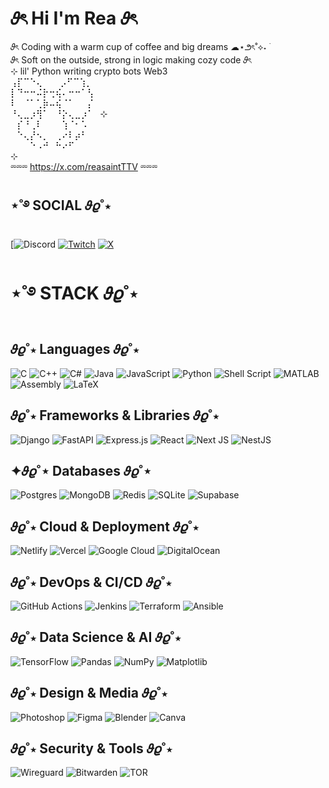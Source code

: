 # 𝜗ৎ Hi I'm Rea 𝜗ৎ <br/>
𝜗ৎ Coding with a warm cup of coffee and big dreams   ☁⋆౨ৎ˚⟡˖ ࣪ <br/>
𝜗ৎ Soft on the outside, strong in logic making cozy code  𝜗ৎ <br/>
⊹ lil' Python writing crypto bots Web3 <br/>
⢠⡏⠉⠑⢄⠀ ⠀  ⡠⠋⠉⢱⡀<br/>
⡇⠙⠒⠒⠬⡗⢒⢮⠄⠒⠒⠁⢣<br/>
⠇⠀⠈⠁⢁⡷⠤⢮⠈⠁⠀⠀⡌<br/>
⠘⢄⣀⡰⢻⠁⠀⠘⡕⢄⣀⡰⠁⠀⊹ <br/>
⠀⡎⠘⢀⠇⠀⠀⠀⢱⠈⠂⠡⠀<br/>
⠀⠑⢄⡜⠢⡀⠀⢀⠔⠇⡴⠃⠀<br/>
⠀⠀⠀⠑⠠⠚⠀⠓⠔⠋⠀⠀<br/>
⊹<br/>
⏔⏔⏔ https://x.com/reasaintTTV ⏔⏔⏔ 



## ⋆˚࿔ SOCIAL 𝜗𝜚˚⋆
[![Discord](https://discord.gg/zGH4qyD4) [![Twitch](https://www.twitch.tv/reasaint)](https://twitch.tv/https://www.twitch.tv/reasaint) [![X](https://img.shields.io/badge/X-black.svg?logo=X&logoColor=white)](https://x.com/reasaintTTV) 

# ⋆˚࿔ STACK 𝜗𝜚˚⋆ <br/>

## 𝜗𝜚˚⋆ Languages 𝜗𝜚˚⋆
![C](https://img.shields.io/badge/c-%2300599C.svg?style=for-the-badge&logo=c&logoColor=white) 
![C++](https://img.shields.io/badge/c++-%2300599C.svg?style=for-the-badge&logo=c%2B%2B&logoColor=white) 
![C#](https://img.shields.io/badge/c%23-%23239120.svg?style=for-the-badge&logo=csharp&logoColor=white) 
![Java](https://img.shields.io/badge/java-%23ED8B00.svg?style=for-the-badge&logo=openjdk&logoColor=white) 
![JavaScript](https://img.shields.io/badge/javascript-%23323330.svg?style=for-the-badge&logo=javascript&logoColor=%23F7DF1E) 
![Python](https://img.shields.io/badge/python-3670A0?style=for-the-badge&logo=python&logoColor=ffdd54) 
![Shell Script](https://img.shields.io/badge/shell_script-%23121011.svg?style=for-the-badge&logo=gnu-bash&logoColor=white) 
![MATLAB](https://img.shields.io/badge/MATLAB-%23e16737.svg?style=for-the-badge&logo=mathworks&logoColor=white) 
![Assembly](https://img.shields.io/badge/assembly-000000.svg?style=for-the-badge&logoColor=white) 
![LaTeX](https://img.shields.io/badge/LaTeX-%23008080.svg?style=for-the-badge&logo=latex&logoColor=white)

## 𝜗𝜚˚⋆ Frameworks & Libraries 𝜗𝜚˚⋆
![Django](https://img.shields.io/badge/django-%23092E20.svg?style=for-the-badge&logo=django&logoColor=white) 
![FastAPI](https://img.shields.io/badge/FastAPI-005571?style=for-the-badge&logo=fastapi) 
![Express.js](https://img.shields.io/badge/express.js-%23404d59.svg?style=for-the-badge&logo=express&logoColor=%2361DAFB) 
![React](https://img.shields.io/badge/react-%2320232a.svg?style=for-the-badge&logo=react&logoColor=%2361DAFB) 
![Next JS](https://img.shields.io/badge/Next-black?style=for-the-badge&logo=next.js&logoColor=white) 
![NestJS](https://img.shields.io/badge/nestjs-%23E0234E.svg?style=for-the-badge&logo=nestjs&logoColor=white)


## ✦𝜗𝜚˚⋆ Databases 𝜗𝜚˚⋆
![Postgres](https://img.shields.io/badge/postgres-%23316192.svg?style=for-the-badge&logo=postgresql&logoColor=white) 
![MongoDB](https://img.shields.io/badge/MongoDB-%234ea94b.svg?style=for-the-badge&logo=mongodb&logoColor=white) 
![Redis](https://img.shields.io/badge/redis-%23DD0031.svg?style=for-the-badge&logo=redis&logoColor=white) 
![SQLite](https://img.shields.io/badge/sqlite-%2307405e.svg?style=for-the-badge&logo=sqlite&logoColor=white) 
![Supabase](https://img.shields.io/badge/Supabase-3ECF8E?style=for-the-badge&logo=supabase&logoColor=white)

## 𝜗𝜚˚⋆ Cloud & Deployment 𝜗𝜚˚⋆
![Netlify](https://img.shields.io/badge/netlify-%23000000.svg?style=for-the-badge&logo=netlify&logoColor=#00C7B7) 
![Vercel](https://img.shields.io/badge/vercel-%23000000.svg?style=for-the-badge&logo=vercel&logoColor=white) 
![Google Cloud](https://img.shields.io/badge/GoogleCloud-%234285F4.svg?style=for-the-badge&logo=google-cloud&logoColor=white) 
![DigitalOcean](https://img.shields.io/badge/DigitalOcean-%230167ff.svg?style=for-the-badge&logo=digitalOcean&logoColor=white)

## 𝜗𝜚˚⋆ DevOps & CI/CD 𝜗𝜚˚⋆
![GitHub Actions](https://img.shields.io/badge/github%20actions-%232671E5.svg?style=for-the-badge&logo=githubactions&logoColor=white) 
![Jenkins](https://img.shields.io/badge/jenkins-%232C5263.svg?style=for-the-badge&logo=jenkins&logoColor=white) 
![Terraform](https://img.shields.io/badge/terraform-%235835CC.svg?style=for-the-badge&logo=terraform&logoColor=white) 
![Ansible](https://img.shields.io/badge/ansible-%231A1918.svg?style=for-the-badge&logo=ansible&logoColor=white)

## 𝜗𝜚˚⋆ Data Science & AI 𝜗𝜚˚⋆
![TensorFlow](https://img.shields.io/badge/TensorFlow-%23FF6F00.svg?style=for-the-badge&logo=TensorFlow&logoColor=white) 
![Pandas](https://img.shields.io/badge/pandas-%23150458.svg?style=for-the-badge&logo=pandas&logoColor=white) 
![NumPy](https://img.shields.io/badge/numpy-%23013243.svg?style=for-the-badge&logo=numpy&logoColor=white) 
![Matplotlib](https://img.shields.io/badge/Matplotlib-%23ffffff.svg?style=for-the-badge&logo=Matplotlib&logoColor=black)

## 𝜗𝜚˚⋆ Design & Media 𝜗𝜚˚⋆
![Photoshop](https://img.shields.io/badge/adobe%20photoshop-%2331A8FF.svg?style=for-the-badge&logo=adobe%20photoshop&logoColor=white) 
![Figma](https://img.shields.io/badge/figma-%23F24E1E.svg?style=for-the-badge&logo=figma&logoColor=white) 
![Blender](https://img.shields.io/badge/blender-%23F5792A.svg?style=for-the-badge&logo=blender&logoColor=white) 
![Canva](https://img.shields.io/badge/Canva-%2300C4CC.svg?style=for-the-badge&logo=Canva&logoColor=white)

## 𝜗𝜚˚⋆ Security & Tools 𝜗𝜚˚⋆
![Wireguard](https://img.shields.io/badge/wireguard-%2388171A.svg?style=for-the-badge&logo=wireguard&logoColor=white) 
![Bitwarden](https://img.shields.io/badge/bitwarden-%23175DDC.svg?style=for-the-badge&logo=bitwarden&logoColor=white) 
![TOR](https://img.shields.io/badge/tor-%237E4798.svg?style=for-the-badge&logo=tor-project&logoColor=white)












<!-- Proudly created with GPRM ( https://gprm.itsvg.in ) -->
